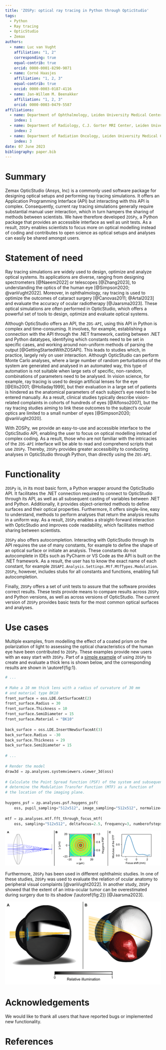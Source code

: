 ```yaml
---
title: 'ZOSPy: optical ray tracing in Python through OpticStudio'
tags:
  - Python
  - Ray tracing
  - OpticStudio
  - Zemax
authors:
  - name: Luc van Vught
    affiliation: "1, 2"
    corresponding: true
    equal-contrib: true
    orcid: 0000-0001-8290-9071
  - name: Corné Haasjes
    affiliation: "1, 2, 3"
    equal-contrib: true
    orcid: 0000-0003-0187-4116
  - name: Jan-Willem M. Beenakker
    affiliation: "1, 2, 3"
    orcid: 0000-0003-0479-5587
affiliations:
  - name: Department of Ophthalmology, Leiden University Medical Center, Leiden, the Netherlands
    index: 1
  - name: Department of Radiology, C.J. Gorter MRI Center, Leiden University Medical Center, Leiden, the Netherlands
    index: 2
  - name: Department of Radiation Oncology, Leiden University Medical Center, Leiden, the Netherlands
    index: 3
date: 07 June 2023
bibliography: paper.bib
---
```


# Summary
Zemax OpticStudio (Ansys, Inc) is a commonly used software package for designing optical setups and performing ray tracing simulations. It offers an Application Programming Interface (API) but interacting with this API is complex. Consequently, current ray tracing simulations generally require substantial manual user interaction, which in turn hampers the sharing of methods between scientists. We have therefore developed `ZOSPy`, a Python package that provides an accessible interface as well as unit tests. As a result, `ZOSPy` enables scientists to focus more on optical modelling instead of coding and contributes to open science as optical setups and analyses can easily be shared amongst users. 

# Statement of need
Ray tracing simulations are widely used to design, optimize and analyze optical systems. Its applications are diverse, ranging from designing spectrometers [@Naeem2022] or telescopes [@Zhang2023], to understanding the optics of the human eye [@Simpson2020; @vanVught2022]. Moreover, in ophthalmology, ray tracing is used to optimize the outcomes of cataract surgery [@Canovas2011; @Artal2023] and evaluate the accuracy of ocular radiotherapy [@Jaarsma2023]. These optical simulations are often performed in OpticStudio, which offers a powerful set of tools to design, optimize and evaluate optical systems.

Although OpticStudio offers an API, the `ZOS-API`, using this API in Python is complex and time-consuming. It involves, for example, establishing a connection with the API through the .NET framework, casting between .NET and Python datatypes, identifying which constants need to be set in specific cases, and working around  non-uniform methods of parsing the output [@GettingStartedWithZOSAPI]. This leads to studies which, in practice, largely rely on user interaction. Although OpticStudio can perform Monte Carlo analyses, where a large number of random perturbations of the system are generated and analysed in an automated way, this type of automation is not suitable when large sets of specific, non-random, combinations of parameters need to be analysed. In vision science, for example, ray tracing is used to design artificial lenses for the eye [@Ellis2001; @Holladay1999], but their evaluation in a large set of patients is hindered as the anatomical parameters of each subject’s eye need to be entered manually. As a result, clinical studies typically describe vision-related complaints in cohorts of hundreds of eyes [@Alfonso2007], but the ray tracing studies aiming to link these outcomes to the subject’s ocular optics are limited to a small number of eyes [@Simpson2020; @vanVught2020].

With ZOSPy, we provide an easy-to-use and accessible interface to the OpticStudio API, enabling the user to focus on optical modelling instead of complex coding. As a result, those who are not familiar with the intricacies of the `ZOS-API` interface will be able to read and comprehend scripts that use `ZOSPy`. Thereby, `ZOSPy`  provides greater accessibility to conducting analyses in OpticStudio through Python, than directly using the `ZOS-API`.

# Functionality
`ZOSPy` is, in its most basic form, a Python wrapper around the OpticStudio API. It facilitates the .NET connection required to connect to OpticStudio through its API, as well as all subsequent casting of variables between .NET and Python. Additionally, it provides object-oriented methods to define surfaces and their optical properties. Furthermore, it offers single-line, easy to understand, methods to perform analyses that return the analysis results in a uniform way. As a result, `ZOSPy` enables a straight-forward interaction with OpticStudio and improves code readability, which facilitates method sharing between scientists.

`ZOSPy` also offers autocompletion. Interacting with OpticStudio through its API requires the use of many constants, for example to define the shape of an optical surface or initiate an analysis. These constants do not autocomplete in IDEs such as PyCharm or VS Code as the API is built on the .NET framework. As a result, the user has to know the exact name of each constant, for example `ZOSAPI.Analysis.Settings.Mtf.MtfTypes.Modulation`. `ZOSPy`, however, includes stubs for all constants and functions, enabling full autocompletion. 

Finally, `ZOSPy` offers a set of unit tests to assure that the software provides correct results. These tests provide means to compare results across `ZOSPy` and Python versions, as well as across versions of OpticStudio. The current version of `ZOSPy` provides basic tests for the most common optical surfaces and analyses.


# Use cases
Multiple examples, from modelling the effect of a coated prism on the polarization of light to assessing the optical characteristics of the human eye have been contributed to `ZOSPy`. These examples provide new users with an easy start with `ZOSPy`. Part of a [simple example](https://zospy.readthedocs.io/simple-example) of using `ZOSPy` to create and evaluate a thick lens is shown below, and the corresponding results are shown in \autoref{fig:1}. 

```python
# ...

# Make a 10 mm thick lens with a radius of curvature of 30 mm 
# and material type BK10 
front_surface = oss.LDE.GetSurfaceAt(2)
front_surface.Radius = 30
front_surface.Thickness = 10
front_surface.SemiDiameter = 15
front_surface.Material = "BK10"

back_surface = oss.LDE.InsertNewSurfaceAt(3)
back_surface.Radius = -30
back_surface.Thickness = 29
back_surface.SemiDiameter = 15

# ...

# Render the model
draw3d = zp.analyses.systemviewers.viewer_3d(oss)

# Calculate the Point Spread function (PSF) of the system and subsequently
# determine the Modulation Transfer Function (MTF) as a function of 
# the location of the imaging plane.

huygens_psf = zp.analyses.psf.huygens_psf(
    oss, pupil_sampling="512x512", image_sampling="512x512", normalize=True)
    
mtf = zp.analyses.mtf.fft_through_focus_mtf(
    oss, sampling="512x512", deltafocus=2.5, frequency=3, numberofsteps=51)
```

![**Results of the example code**. **A)** The created optical system results in a slightly out of focus image. **B)** The Huygens Point Spread Function (PSF) shows the aberrations of the system. **C)** The Modulation Transfer Function (MTF) as a function of image plane location shows a maximum at -1.3 mm, indicating that the system will be in focus when the imaging plane is shifted by 1.3 mm towards the lens.\label{fig:1}](Figure%201.png)

Furthermore, `ZOSPy` has been used in different ophthalmic studies. In one of these studies, `ZOSPy` was used to evaluate the relation of ocular anatomy to peripheral visual complaints [@vanVught2022]. In another study, `ZOSPy` showed that the extent of an intra-ocular tumor can be overestimated during surgery due to its shadow (\autoref{fig:2}) [@Jaarsma2023].

![**Simulation mimicking the clip surgery for radiotherapy of an intraocular tumor [@Jaarsma2023]**. The ocular geometry including the dimension of the tumor were loaded into OpticStudio using `ZOSPy` and the *CAD Part: STL* object type, after which the retinal illumination was simulated. The results were rendered using the non-sequential Shaded Model analysis (`zospy.analyses.systemviewers.nsc_shaded_model`).\label{fig:2}](Figure%202.png)

# Acknowledgements
We would like to thank all users that have reported bugs or implemented new functionality. 

# References

